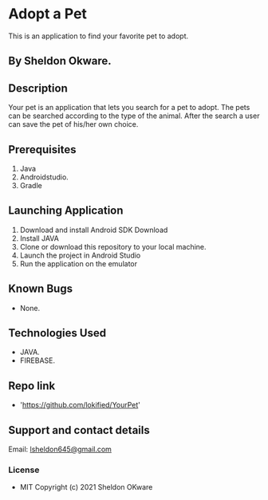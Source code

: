 # Adopt a Pet
This is an application to find your favorite pet to adopt.

## By Sheldon Okware.

## Description
Your pet is an application that lets you search for a pet to adopt. The pets can be searched according to the type of the animal. After the search a user can save the pet of his/her own choice.

## Prerequisites
1. Java
2. Androidstudio.
3. Gradle

## Launching Application
1. Download and install Android SDK Download
2. Install JAVA
3. Clone or download this repository to your local machine.
4. Launch the project in Android Studio
5. Run the application on the emulator

## Known Bugs
* None.

## Technologies Used
* JAVA.
* FIREBASE.

## Repo link
*  'https://github.com/lokified/YourPet'

## Support and contact details
Email: lsheldon645@gmail.com


### License
* MIT
Copyright (c) 2021 Sheldon OKware
